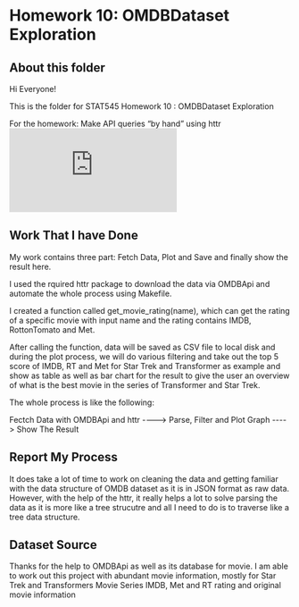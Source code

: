 Homework 10: OMDBDataset Exploration
=====================

## About this folder
Hi Everyone!

This is the folder for STAT545 Homework 10 : OMDBDataset Exploration

For the homework: Make API queries “by hand” using httr
![Direct Link to the File](https://github.com/arthursunbao/STAT545-Homework/blob/master/hw10/OMDB/omdb_dataset_download_show.md "Direct Link to the File")

## Work That I have Done
My work contains three part: Fetch Data, Plot and Save and finally show the result here.

I used the rquired httr package to download the data via OMDBApi and automate the whole process using Makefile.

I created a function called get_movie_rating(name), which can get the rating of a specific movie with input name and the rating contains IMDB, RottonTomato and Met.

After calling the function, data will be saved as CSV file to local disk and during the plot process, we will do various filtering and take out the top 5 score of IMDB, RT and Met for Star Trek and Transformer as example and show as table as well as bar chart for the result to give the user an overview of what is the best movie in the series of Transformer and Star Trek.

The whole process is like the following: 

Fectch Data with OMDBApi and httr ----> Parse, Filter and Plot Graph ----> Show The Result


## Report My Process

It does take a lot of time to work on cleaning the data and getting familiar with the data structure of OMDB dataset as it is in JSON format as raw data. However, with the help of the httr, it really helps a lot to solve parsing the data as it is more like a tree strucutre and all I need to do is to traverse like a tree data structure.

## Dataset Source

Thanks for the help to OMDBApi as well as its database for movie. I am able to work out this project with abundant movie information, mostly for Star Trek and Transformers Movie Series IMDB, Met and RT rating and original movie information

